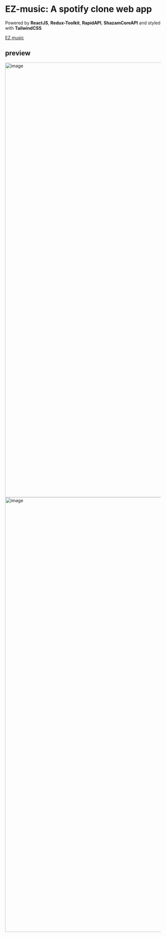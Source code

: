 # EZ-music: A spotify clone web app

Powered by **ReactJS**, **Redux-Toolkit**, **RapidAPI**, **ShazamCoreAPI** and styled with **TailwindCSS**

<a href='https://ezmusic.netlify.app/'>EZ music</a>

## preview

<img width="1405" alt="image" src="https://user-images.githubusercontent.com/87960642/192126820-817ecb1c-9b50-42e5-a233-8713250cb685.png">

<img width="1405" alt="image" src="https://user-images.githubusercontent.com/87960642/192126841-b2212add-ad47-4545-ad16-f0a9775861e5.png">